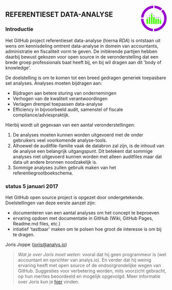 <img src="https://github.com/JorisJoppe/RDA/blob/master/images/logo.png"
 alt="rda logo" title="logo" align="right" width="80" />
## REFERENTIESET DATA-ANALYSE
### Introductie

Het GitHub project referentieset data-analyse (hierna *RDA*) is ontstaan uit wens om kennisdeling omtrent data-analyse in domein van accountants, administratie en fiscaliteit vorm te geven. De initiërende partijen hebben daarbij bewust gekozen voor open source in de veronderstelling dat een brede groep professionals baat heeft bij, en bij wil dragen aan dit 'body of knowledge'.

De doelstelling is om te komen tot een breed gedragen generiek toepasbare set analyses. Analyses moeten bijdragen aan:

+ Bijdragen aan betere sturing van ondernemingen
+ Verhogen van de kwaliteit verantwoordingen
+ Verlagen drempel toepassen data-analyse
+ Efficiency in bijvoorbeeld audit, samenstel of fiscale compliance/adviespraktijk.

Hierbij wordt uit gegevaan van een aantal veronderstellingen:

1. De analyses moeten kunnen worden uitgevoerd met de onder gebruikers veel voorkomende analyse-tools. 
2. Alhoewel de auditfile-familie vaak de databron zal zijn, is de inhoud van de analyse een belangrijk uitgangspunt. Dit betekent dat sommige analyses niet uitgevoerd kunnen worden met alleen auditfiles maar dat data uit andere bronnen noodzakelijk is. 
3. Sommige analyses zullen gebruik maken van het referentiegrootboekschema. 

### status 5 januari 2017

Het GitHub open source project is opgezet door ondergetekende. Doelstellingen van deze eerste aanzet zijn:

- documenteren van een aantal analyses om het concept te beproeven
- ervaring opdoen met documentatie in GitHub (Wiki, GitHub Pages, Readme.md files, etc.)
- intiatief 'tastbaar' maken om te polsen hoe groot de interesse is om bij te dragen. 

Joris Joppe
(joris@analys.io)

>*Wat je over Joris moet weten:* vooral dat hij geen programmeur is (wel accountant en oprichter van analys.io). En verder dat hij weinig ervaring heeft met open source of de ondoorgrondelijke wegen van GitHub. Suggesties voor verbetering worden, mits voorzicht gebracht, op hun merites beoordeeld en mogelijk opgevolgd. Meer informatie over Joris kun je [hier](https://nl.linkedin.com/in/jorisjoppe) vinden. 


